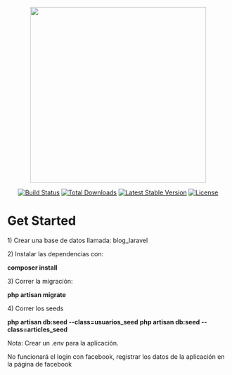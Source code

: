 <p align="center"><img src="https://res.cloudinary.com/dtfbvvkyp/image/upload/v1566331377/laravel-logolockup-cmyk-red.svg" width="400"></p>

<p align="center">
<a href="https://travis-ci.org/laravel/framework"><img src="https://travis-ci.org/laravel/framework.svg" alt="Build Status"></a>
<a href="https://packagist.org/packages/laravel/framework"><img src="https://poser.pugx.org/laravel/framework/d/total.svg" alt="Total Downloads"></a>
<a href="https://packagist.org/packages/laravel/framework"><img src="https://poser.pugx.org/laravel/framework/v/stable.svg" alt="Latest Stable Version"></a>
<a href="https://packagist.org/packages/laravel/framework"><img src="https://poser.pugx.org/laravel/framework/license.svg" alt="License"></a>
</p>


<h1>Get Started</h1>

<p>1) Crear una base de datos llamada: blog_laravel</p>
<p>2) Instalar las dependencias con:</p>
<strong>composer install</strong>
<p>3) Correr la migración:</p>
<strong>php artisan migrate</strong>
<p>4) Correr los seeds</p>
<strong>php artisan db:seed --class=usuarios_seed</strong>
<strong>php artisan db:seed --class=articles_seed</strong>

<p>Nota: Crear un .env para la aplicación.</p>
<p>No funcionará el login con facebook, registrar los datos de la aplicación en la página de facebook</p>